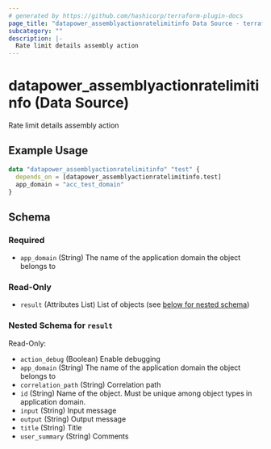 ```yaml
---
# generated by https://github.com/hashicorp/terraform-plugin-docs
page_title: "datapower_assemblyactionratelimitinfo Data Source - terraform-provider-datapower"
subcategory: ""
description: |-
  Rate limit details assembly action
---
```


# datapower_assemblyactionratelimitinfo (Data Source)

Rate limit details assembly action

## Example Usage

```terraform
data "datapower_assemblyactionratelimitinfo" "test" {
  depends_on = [datapower_assemblyactionratelimitinfo.test]
  app_domain = "acc_test_domain"
}
```

<!-- schema generated by tfplugindocs -->
## Schema

### Required

- `app_domain` (String) The name of the application domain the object belongs to

### Read-Only

- `result` (Attributes List) List of objects (see [below for nested schema](#nestedatt--result))

<a id="nestedatt--result"></a>
### Nested Schema for `result`

Read-Only:

- `action_debug` (Boolean) Enable debugging
- `app_domain` (String) The name of the application domain the object belongs to
- `correlation_path` (String) Correlation path
- `id` (String) Name of the object. Must be unique among object types in application domain.
- `input` (String) Input message
- `output` (String) Output message
- `title` (String) Title
- `user_summary` (String) Comments
